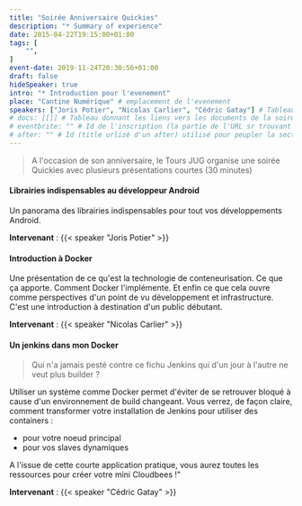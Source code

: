 ```yaml
---
title: "Soirée Anniversaire Quickies"
description: "* Summary of experience"
date: 2015-04-22T19:15:00+01:00
tags: [
    "",
]
event-date: 2019-11-24T20:30:56+01:00
draft: false
hideSpeaker: true
intro: "* Introduction pour l'evenement"
place: "Cantine Numérique" # emplacement de l'evenement
speakers: ["Joris Potier", "Nicolas Carlier", "Cédric Gatay"] # Tableau avec les nom des speakers entre " et séparé par des , et doit être identique au titre du speaker enregistré !
# docs: [[]] # Tableau donnant les liens vers les documents de la soirée hors affiche - exemple : [["L'inauguration","http://toursjug.cloud.xwiki.com/xwiki/bin/download/Meetings/20080409/InaugurationToursJUG.pdf"], ["Unitils et Selenium","Unitils-Selenium.pdf"]]
# eventbrite: "" # Id de l'inscription (la partie de l'URL sr trouvant après https://www.eventbrite.fr/e/ )
# after: "" # Id (title urlizé d'un after) utilisé pour peupler la section after d'un evvent (exemple : apside-after-01)
---
```


> A l'occasion de son anniversaire, le Tours JUG organise une soirée Quickies avec plusieurs présentations courtes (30 minutes)

#### Librairies indispensables au développeur Android

Un panorama des librairies indispensables pour tout vos développements Android.

**Intervenant** : {{< speaker "Joris Potier" >}}

#### Introduction à Docker

Une présentation de ce qu'est la technologie de conteneurisation. Ce que ça apporte. Comment Docker l'implémente. Et enfin ce que cela ouvre comme perspectives d'un point de vu développement et infrastructure. C'est une introduction à destination d'un public débutant.

**Intervenant** : {{< speaker "Nicolas Carlier" >}}

#### Un jenkins dans mon Docker

> Qui n'a jamais pesté contre ce fichu Jenkins qui d'un jour à l'autre ne veut plus builder ?

Utiliser un système comme Docker permet d'éviter de se retrouver bloqué à cause d'un environnement de build changeant.
Vous verrez, de façon claire, comment transformer votre installation de Jenkins pour utiliser des containers :

* pour votre noeud principal
* pour vos slaves dynamiques

A l'issue de cette courte application pratique, vous aurez toutes les ressources pour créer votre mini Cloudbees !"

**Intervenant** : {{< speaker "Cédric Gatay" >}}
